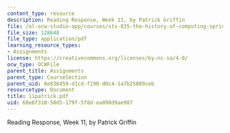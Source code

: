 ```yaml
---
content_type: resource
description: Reading Response, Week 11, by Patrick Griffin
file: /ol-ocw-studio-app/courses/sts-035-the-history-of-computing-spring-2004/68e8f31050d5179f5f8dea090d9ae987_11patrick.pdf
file_size: 128648
file_type: application/pdf
learning_resource_types:
- Assignments
license: https://creativecommons.org/licenses/by-nc-sa/4.0/
ocw_type: OCWFile
parent_title: Assignments
parent_type: CourseSection
parent_uid: 8e836459-d1cd-f190-d0c4-1a7b25809ceb
resourcetype: Document
title: 11patrick.pdf
uid: 68e8f310-50d5-179f-5f8d-ea090d9ae987
---
```

Reading Response, Week 11, by Patrick Griffin